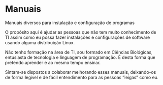 # Manuais
Manuais diversos para instalação e configuração de programas

O propósito aqui é ajudar as pessoas que não tem muito conhecimento de TI assim como eu possa fazer instalações e configurações de software usando alguma distribuição Linux.

Não tenho formação na área de TI, sou formado em Ciências Biológicas, entusiasta de tecnologia e linguagem de programação. É desta forma que pretendo aprender e ao mesmo tempo ensinar.

Sintam-se dispostos a colaborar melhorando esses manuais, deixando-os de forma legível e de fácil entendimento para as pessoas “leigas” como eu.
